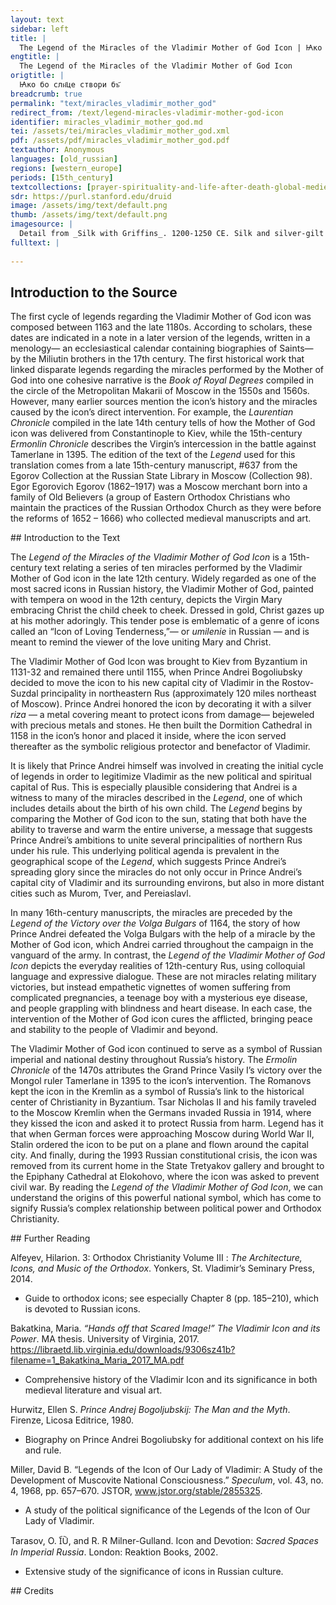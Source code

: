 ```yaml
---
layout: text
sidebar: left
title: |
  The Legend of the Miracles of the Vladimir Mother of God Icon | Ꙗко бо слн҃це створи бъ҃
engtitle: |
  The Legend of the Miracles of the Vladimir Mother of God Icon
origtitle: |
  Ꙗко бо слн҃це створи бъ҃
breadcrumb: true
permalink: "text/miracles_vladimir_mother_god"
redirect_from: /text/legend-miracles-vladimir-mother-god-icon
identifier: miracles_vladimir_mother_god.md
tei: /assets/tei/miracles_vladimir_mother_god.xml
pdf: /assets/pdf/miracles_vladimir_mother_god.pdf
textauthor: Anonymous
languages: [old_russian]
regions: [western_europe]
periods: [15th_century]
textcollections: [prayer-spirituality-and-life-after-death-global-medieval-perspectives]
sdr: https://purl.stanford.edu/druid 
image: /assets/img/text/default.png
thumb: /assets/img/text/default.png
imagesource: |
  Detail from _Silk with Griffins_. 1200-1250 CE. Silk and silver-gilt metal on parchment over cotton. Central Asia, Sicily, or North Africa. 69 1/4 x 38 1/4 in. (175.9 x 97.2 cm). The Cloisters Collection, 1984, at the Metropolitan Museum of Art, New York. Object Number 1984.344. [https://www.metmuseum.org/art/collection/search/466119](https://www.metmuseum.org/art/collection/search/466119). [Public Domain]
fulltext: |
  
--- 
```

## Introduction to the Source 
<p>The first cycle of legends regarding the Vladimir Mother of God icon was composed between 1163 and the late 1180s. According to scholars, these dates are indicated in a note in a later version of the legends, written in a menology— an ecclesiastical calendar containing biographies of Saints— by the Miliutin brothers in the 17th century. The first historical work that linked disparate legends regarding the miracles performed by the Mother of God into one cohesive narrative is the <em>Book of Royal Degrees</em> compiled in the circle of the Metropolitan Makarii of Moscow in the 1550s and 1560s. However, many earlier sources mention the icon’s history and the miracles caused by the icon’s direct intervention. For example, the <em>Laurentian Chronicle</em> compiled in the late 14th century tells of how the Mother of God icon was delivered from Constantinople to Kiev, while the 15th-century <em>Ermonlin Chronicle</em> describes the Virgin’s intercession in the battle against Tamerlane in 1395. The edition of the text of the <em>Legend</em> used for this translation comes from a late 15th-century manuscript, #637 from the Egorov Collection at the Russian State Library in Moscow (Collection 98). Egor Egorovich Egorov (1862–1917) was a Moscow merchant born into a family of Old Believers (a group of Eastern Orthodox Christians who maintain the practices of the Russian Orthodox Church as they were before the reforms of 1652 – 1666) who collected medieval manuscripts and art.</p>
## Introduction to the Text 
<p>The <em>Legend of the Miracles of the Vladimir Mother of God Icon</em> is a 15th-century text relating a series of ten miracles performed by the Vladimir Mother of God icon in the late 12th century. Widely regarded as one of the most sacred icons in Russian history, the Vladimir Mother of God, painted with tempera on wood in the 12th century, depicts the Virgin Mary embracing Christ the child cheek to cheek. Dressed in gold, Christ gazes up at his mother adoringly. This tender pose is emblematic of a genre of icons called an “Icon of Loving Tenderness,”— or <em>umilenie</em> in Russian — and is meant to remind the viewer of the love uniting Mary and Christ.</p> <p>The Vladimir Mother of God Icon was brought to Kiev from Byzantium in 1131-32 and remained there until 1155, when Prince Andrei Bogoliubsky decided to move the icon to his new capital city of Vladimir in the Rostov-Suzdal principality in northeastern Rus (approximately 120 miles northeast of Moscow). Prince Andrei honored the icon by decorating it with a silver <em>riza </em>— a metal covering meant to protect icons from damage— bejeweled with precious metals and stones. He then built the Dormition Cathedral in 1158 in the icon’s honor and placed it inside, where the icon served thereafter as the symbolic religious protector and benefactor of Vladimir.</p> <p>It is likely that Prince Andrei himself was involved in creating the initial cycle of legends in order to legitimize Vladimir as the new political and spiritual capital of Rus. This is especially plausible considering that Andrei is a witness to many of the miracles described in the <em>Legend</em>, one of which includes details about the birth of his own child. The <em>Legend</em> begins by comparing the Mother of God icon to the sun, stating that both have the ability to traverse and warm the entire universe, a message that suggests Prince Andrei’s ambitions to unite several principalities of northern Rus under his rule. This underlying political agenda is prevalent in the geographical scope of the <em>Legend</em>, which suggests Prince Andrei’s spreading glory since the miracles do not only occur in Prince Andrei’s capital city of Vladimir and its surrounding environs, but also in more distant cities such as Murom, Tver, and Pereiaslavl.</p> <p>In many 16th-century manuscripts, the miracles are preceded by the <em>Legend of the Victory over the Volga Bulgars</em> of 1164, the story of how Prince Andrei defeated the Volga Bulgars with the help of a miracle by the Mother of God icon, which Andrei carried throughout the campaign in the vanguard of the army. In contrast, the <em>Legend of the Vladimir Mother of God Icon</em> depicts the everyday realities of 12th-century Rus, using colloquial language and expressive dialogue. These are not miracles relating military victories, but instead empathetic vignettes of women suffering from complicated pregnancies, a teenage boy with a mysterious eye disease, and people grappling with blindness and heart disease. In each case, the intervention of the Mother of God icon cures the afflicted, bringing peace and stability to the people of Vladimir and beyond.</p> <p>The Vladimir Mother of God icon continued to serve as a symbol of Russian imperial and national destiny throughout Russia’s history. The <em>Ermolin Chronicle</em> of the 1470s attributes the Grand Prince Vasily I’s victory over the Mongol ruler Tamerlane in 1395 to the icon’s intervention. The Romanovs kept the icon in the Kremlin as a symbol of Russia’s link to the historical center of Christianity in Byzantium. Tsar Nicholas II and his family traveled to the Moscow Kremlin when the Germans invaded Russia in 1914, where they kissed the icon and asked it to protect Russia from harm. Legend has it that when German forces were approaching Moscow during World War II, Stalin ordered the icon to be put on a plane and flown around the capital city. And finally, during the 1993 Russian constitutional crisis, the icon was removed from its current home in the State Tretyakov gallery and brought to the Epiphany Cathedral at Elokohovo, where the icon was asked to prevent civil war. By reading the <em>Legend of the Vladimir Mother of God Icon</em>, we can understand the origins of this powerful national symbol, which has come to signify Russia’s complex relationship between political power and Orthodox Christianity. </p>
## Further Reading 
<p>Alfeyev, Hilarion. 3: Orthodox Christianity Volume III : <em>The Architecture, Icons, and Music of the Orthodox</em>. Yonkers, St. Vladimir’s Seminary Press, 2014.</p> <ul> <li>Guide to orthodox icons; see especially Chapter 8 (pp. 185–210), which is devoted to Russian icons.</li> </ul> <p>Bakatkina, Maria. <em>“Hands off that Scared Image!” The Vladimir Icon and its Power</em>. MA thesis. University of Virginia, 2017. <a href="https://libraetd.lib.virginia.edu/downloads/9306sz41b?filename=1_Bakatkina_Maria_2017_MA.pdf">https://libraetd.lib.virginia.edu/downloads/9306sz41b?filename=1_Bakatkina_Maria_2017_MA.pdf</a></p> <ul> <li>Comprehensive history of the Vladimir Icon and its significance in both medieval literature and visual art.</li> </ul> <p>Hurwitz, Ellen S. <em>Prince Andrej Bogoljubskij: The Man and the Myth</em>. Firenze, Licosa Editrice, 1980.</p> <ul> <li>Biography on Prince Andrei Bogoliubsky for additional context on his life and rule.</li> </ul> <p>Miller, David B. “Legends of the Icon of Our Lady of Vladimir: A Study of the Development of Muscovite National Consciousness.” <em>Speculum</em>, vol. 43, no. 4, 1968, pp. 657–670. JSTOR, <a href="http://www.jstor.org/stable/2855325">www.jstor.org/stable/2855325</a>.</p> <ul> <li>A study of the political significance of the Legends of the Icon of Our Lady of Vladimir.</li> </ul> <p>Tarasov, O. I︠U︡, and R. R Milner-Gulland. Icon and Devotion: <em>Sacred Spaces In Imperial Russia</em>. London: Reaktion Books, 2002.</p> <ul> <li>Extensive study of the significance of icons in Russian culture.</li> </ul>
## Credits

